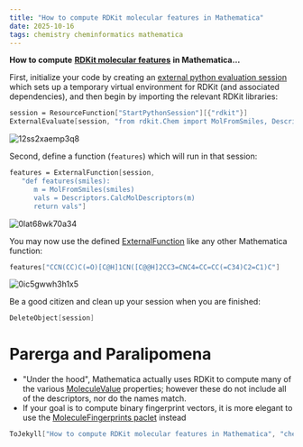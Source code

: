 ```yaml
---
title: "How to compute RDKit molecular features in Mathematica"
date: 2025-10-16
tags: chemistry cheminformatics mathematica
---
```


**How to compute** **[RDKit molecular features](https://www.rdkit.org/docs/GettingStartedInPython.html#descriptor-calculation)** **in Mathematica...**

First, initialize your code by creating an [external python evaluation session](http://reference.wolfram.com/language/ref/StartExternalSession.html) which sets up a temporary virtual environment for RDKit (and associated dependencies), and then begin by importing the relevant RDKit libraries:

```mathematica
session = ResourceFunction["StartPythonSession"][{"rdkit"}]
ExternalEvaluate[session, "from rdkit.Chem import MolFromSmiles, Descriptors"]
```

![12ss2xaemp3q8](/blog/images/2025/10/16/12ss2xaemp3q8.png)

Second, define a function (`features`) which will run in that session:

```mathematica
features = ExternalFunction[session, 
   "def features(smiles):
      m = MolFromSmiles(smiles)
      vals = Descriptors.CalcMolDescriptors(m)
      return vals"]
```

![0lat68wk70a34](/blog/images/2025/10/16/0lat68wk70a34.png)

You may now use the defined [ExternalFunction](http://reference.wolfram.com/language/ref/ExternalFunction.html) like any other Mathematica function:

```mathematica
features["CCN(CC)C(=O)[C@H]1CN([C@@H]2CC3=CNC4=CC=CC(=C34)C2=C1)C"]
```

![0ic5gwwh3h1x5](/blog/images/2025/10/16/0ic5gwwh3h1x5.png)

Be a good citizen and clean up your session when you are finished:

```mathematica
DeleteObject[session]
```
# Parerga and Paralipomena

- "Under the hood", Mathematica actually uses RDKit to compute many of the various [MoleculeValue](http://reference.wolfram.com/language/ref/MoleculeValue.html) properties; however these do not include all of the descriptors, nor do the names match.
- If your goal is to compute binary fingerprint vectors, it is more elegant to use the [MoleculeFingerprints paclet](https://resources.wolframcloud.com/PacletRepository/search/?i=WolframChemistry/MoleculeFingerprints) instead


```mathematica
ToJekyll["How to compute RDKit molecular features in Mathematica", "chemistry cheminformatics mathematica"]
```
